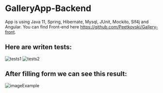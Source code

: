 # GalleryApp-Backend
App is using Java 11, Spring, Hibernate, Mysql, JUnit, Mockito, Slf4j and Angular. You can find Front-end here https://github.com/Peetkovski/Gallery-front.

## Here are writen tests:

![tests1](https://user-images.githubusercontent.com/58399828/157071084-5f22e234-5784-4bc8-b618-d97c48ffe6c4.png)
![tests2](https://user-images.githubusercontent.com/58399828/157071090-2d26e966-b298-4254-a30f-e36e8134115a.png)


## After filling form we can see this result:

![imageExample](https://user-images.githubusercontent.com/58399828/157073898-dc4bbb62-7289-4c93-a465-8a02c7f39afe.png)

